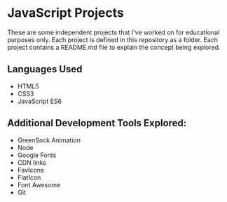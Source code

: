 
# JavaScript Projects

These are some independent projects that I've worked on for educational purposes only. Each project is defined in this repository as a folder. Each project contains a README.md file to explain the concept being explored.

## Languages Used
- HTML5
- CSS3
- JavaScript ES6

## Additional Development Tools Explored:
- GreenSock Animation
- Node
- Google Fonts
- CDN links
- FavIcons
- FlatIcon
- Font Awesome
- Git 
